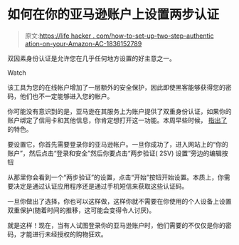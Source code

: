# 如何在你的亚马逊账户上设置两步认证

> 原文:[https://life hacker . com/how-to-set-up-two-step-authentic ation-on-your-Amazon-AC-1836152789](https://lifehacker.com/how-to-set-up-two-step-authentication-on-your-amazon-ac-1836152789)

双因素身份认证是允许您在几乎任何地方设置的好主意之一。

Watch

该工具为您的在线帐户增加了一层额外的安全保护，因此即使黑客能够获得您的密码，他们也不一定能够进入您的帐户。

你可能没有意识到的是，亚马逊在其服务上为账户提供了双重身份认证，如果你的账户绑定了信用卡和其他信息，你肯定想打开这一功能。本周早些时候， [指出了](https://www.howtogeek.com/425220/how-to-turn-on-mfa-for-your-amazon-account/) 的特色。

要设置它，你首先需要登录你的亚马逊帐户。一旦你成功了，进入网站上的“你的账户”，然后点击“登录和安全”然后你要点击“两步验证( 2SV) 设置”旁边的编辑按钮

从那里你会看到一个“两步验证”的设置，点击“开始”按钮开始设置。本质上，你需要决定是通过认证应用程序还是通过手机短信来获取这些认证码。

一旦你做出了选择，你也可以这样做，这样你就不需要在你使用的个人设备上设置双重保护(随着时间的推移，这可能会变得令人讨厌)。

就是这样！现在，当有人试图登录你的亚马逊账户时，他们需要的不仅仅是你的密码，才能进行未经授权的购物狂欢。